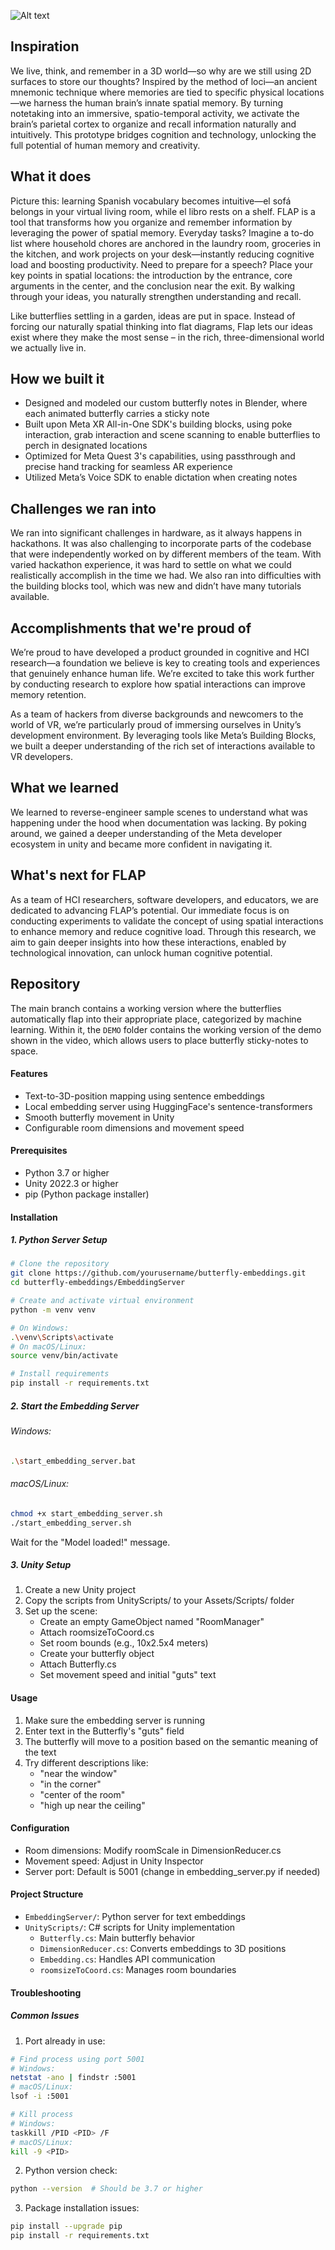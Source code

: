![Alt text](Slide1.jpeg)

## Inspiration

We live, think, and remember in a 3D world—so why are we still using 2D surfaces to store our thoughts? Inspired by the method of loci—an ancient mnemonic technique where memories are tied to specific physical locations—we harness the human brain’s innate spatial memory. By turning notetaking into an immersive, spatio-temporal activity, we activate the brain’s parietal cortex to organize and recall information naturally and intuitively. This prototype bridges cognition and technology, unlocking the full potential of human memory and creativity.


## What it does

Picture this: learning Spanish vocabulary becomes intuitive—el sofá belongs in your virtual living room, while el libro rests on a shelf. FLAP is a tool that transforms how you organize and remember information by leveraging the power of spatial memory. Everyday tasks? Imagine a to-do list where household chores are anchored in the laundry room, groceries in the kitchen, and work projects on your desk—instantly reducing cognitive load and boosting productivity. Need to prepare for a speech? Place your key points in spatial locations: the introduction by the entrance, core arguments in the center, and the conclusion near the exit. By walking through your ideas, you naturally strengthen understanding and recall. 

Like butterflies settling in a garden, ideas are put in space. Instead of forcing our naturally spatial thinking into flat diagrams, Flap lets our ideas exist where they make the most sense – in the rich, three-dimensional world we actually live in.


## How we built it
* Designed and modeled our custom butterfly notes in Blender, where each animated butterfly carries a sticky note
* Built upon Meta XR All-in-One SDK's building blocks, using poke interaction, grab interaction and scene scanning to enable butterflies to perch in designated locations
* Optimized for Meta Quest 3's capabilities, using passthrough and precise hand tracking for seamless AR experience
* Utilized Meta’s Voice SDK to enable dictation when creating notes

## Challenges we ran into
We ran into significant challenges in hardware, as it always happens in hackathons. It was also challenging to incorporate parts of the codebase that were independently worked on by different members of the team. With varied hackathon experience, it was hard to settle on what we could realistically accomplish in the time we had. We also ran into difficulties with the building blocks tool, which was new and didn’t have many tutorials available. 

## Accomplishments that we're proud of
We’re proud to have developed a product grounded in cognitive and HCI research—a foundation we believe is key to creating tools and experiences that genuinely enhance human life. We’re excited to take this work further by conducting research to explore how spatial interactions can improve memory retention.

As a team of hackers from diverse backgrounds and newcomers to the world of VR, we’re particularly proud of immersing ourselves in Unity’s development environment. By leveraging tools like Meta’s Building Blocks, we built a deeper understanding of the rich set of interactions available to VR developers.


## What we learned
We learned to reverse-engineer sample scenes to understand what was happening under the hood when documentation was lacking. By poking around, we gained a deeper understanding of the Meta developer ecosystem in unity and became more confident in navigating it.

## What's next for FLAP
As a team of HCI researchers, software developers, and educators, we are dedicated to advancing FLAP’s potential. Our immediate focus is on conducting experiments to validate the concept of using spatial interactions to enhance memory and reduce cognitive load. Through this research, we aim to gain deeper insights into how these interactions, enabled by technological innovation, can unlock human cognitive potential.

## Repository
The main branch contains a working version where the butterflies automatically flap into their appropriate place, categorized by machine learning. Within it, the `DEMO` folder contains the working version of the demo shown in the video, which allows users to place butterfly sticky-notes to space. 

#### Features
- Text-to-3D-position mapping using sentence embeddings
- Local embedding server using HuggingFace's sentence-transformers
- Smooth butterfly movement in Unity
- Configurable room dimensions and movement speed

#### Prerequisites
- Python 3.7 or higher
- Unity 2022.3 or higher
- pip (Python package installer)

#### Installation

##### 1. Python Server Setup
```bash
# Clone the repository
git clone https://github.com/yourusername/butterfly-embeddings.git
cd butterfly-embeddings/EmbeddingServer

# Create and activate virtual environment
python -m venv venv

# On Windows:
.\venv\Scripts\activate
# On macOS/Linux:
source venv/bin/activate

# Install requirements
pip install -r requirements.txt
```

##### 2. Start the Embedding Server
###### Windows:
```bash
.\start_embedding_server.bat
```

###### macOS/Linux:
```bash
chmod +x start_embedding_server.sh
./start_embedding_server.sh
```

Wait for the "Model loaded!" message.

##### 3. Unity Setup
1. Create a new Unity project
2. Copy the scripts from UnityScripts/ to your Assets/Scripts/ folder
3. Set up the scene:
   - Create an empty GameObject named "RoomManager"
   - Attach roomsizeToCoord.cs
   - Set room bounds (e.g., 10x2.5x4 meters)
   - Create your butterfly object
   - Attach Butterfly.cs
   - Set movement speed and initial "guts" text

#### Usage
1. Make sure the embedding server is running
2. Enter text in the Butterfly's "guts" field
3. The butterfly will move to a position based on the semantic meaning of the text
4. Try different descriptions like:
   - "near the window"
   - "in the corner"
   - "center of the room"
   - "high up near the ceiling"

#### Configuration
- Room dimensions: Modify roomScale in DimensionReducer.cs
- Movement speed: Adjust in Unity Inspector
- Server port: Default is 5001 (change in embedding_server.py if needed)

#### Project Structure
- `EmbeddingServer/`: Python server for text embeddings
- `UnityScripts/`: C# scripts for Unity implementation
  - `Butterfly.cs`: Main butterfly behavior
  - `DimensionReducer.cs`: Converts embeddings to 3D positions
  - `Embedding.cs`: Handles API communication
  - `roomsizeToCoord.cs`: Manages room boundaries

#### Troubleshooting

##### Common Issues
1. Port already in use:
```bash
# Find process using port 5001
# Windows:
netstat -ano | findstr :5001
# macOS/Linux:
lsof -i :5001

# Kill process
# Windows:
taskkill /PID <PID> /F
# macOS/Linux:
kill -9 <PID>
```

2. Python version check:
```bash
python --version  # Should be 3.7 or higher
```

3. Package installation issues:
```bash
pip install --upgrade pip
pip install -r requirements.txt
```

